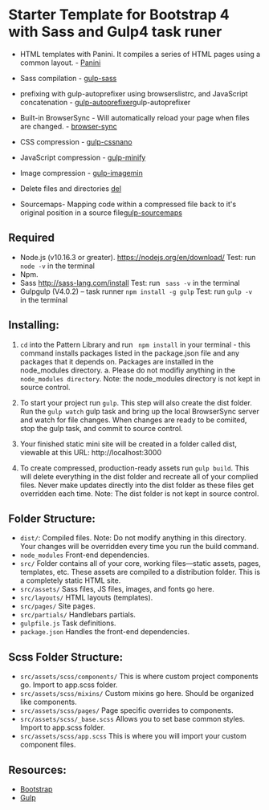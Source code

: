 # Starter Template for Bootstrap 4 with Sass and Gulp4 task runer

-	HTML templates with Panini. It compiles a series of HTML pages using a common layout. - [Panini](https://github.com/zurb/panini) 

-	Sass compilation - [gulp-sass](https://www.npmjs.com/package/gulp-sass)
-   prefixing with gulp-autoprefixer using browserslistrc, and JavaScript concatenation - 	 [gulp-autoprefixer](https://www.npmjs.com/package/)gulp-autoprefixer
-	Built-in BrowserSync - Will automatically reload your page when files are changed.  - [browser-sync](https://browsersync.io/docs/gulp)
-	CSS compression - [gulp-cssnano](https://www.npmjs.com/package/gulp-cssnano)
-   JavaScript compression - [gulp-minify](https://www.npmjs.com/package/gulp-minify)
-	Image compression - [gulp-imagemin](https://www.npmjs.com/package/gulp-imagemin)
-   Delete files and directories [del](https://www.npmjs.com/package/del)
-   Sourcemaps- Mapping code within a compressed file back to it's original position in a source file[gulp-sourcemaps](https://www.npmjs.com/package/gulp-sourcemaps)


## Required

-	Node.js (v10.16.3 or greater). https://nodejs.org/en/download/ 
	Test: run ` node -v ` in the terminal
-	Npm.
-	Sass http://sass-lang.com/install 
	Test: run ` sass -v`  in the terminal
-	Gulpgulp (V4.0.2) – task runner
	`npm install -g gulp`
	Test: run `gulp -v ` in the terminal


## Installing:

1.	` cd `  into the Pattern Library and run ` npm install`  in your terminal - this command installs packages listed in the package.json file and any packages that it depends on. Packages are installed in the node_modules directory. 
a.	Please do not modifiy anything in the `node_modules directory`. Note: the node_modules directory is not kept in source control. 

2.	To start your project run ` gulp `. This step will also create the dist folder. Run the ` gulp watch ` gulp task and bring up the local BrowserSync server and watch for file changes. When changes are ready to be comiited, stop the gulp task, and commit to source control. 

3.	Your finished static mini site will be created in a folder called dist, viewable at this URL:
http://localhost:3000 

4.	To create compressed, production-ready assets run `gulp build`. This will delete everything in the dist folder and recreate all of your complied files. Never make updates directly into the dist folder as these files get overridden each time. Note: The dist folder is not kept in source control. 


## Folder Structure:

- `dist/`: Compiled files. Note: Do not modify anything in this directory. Your changes will be overridden every time you run the build command. 
- `node_modules` Front-end dependencies.
- `src/` Folder contains all of your core, working files—static assets, pages, templates, etc. These assets are compiled to a distribution folder. This is a completely static HTML site. 
- `src/assets/` Sass files, JS files, images, and fonts go here.
- `src/layouts/` HTML layouts (templates).
- `src/pages/` Site pages.
- `src/partials/` Handlebars partials.
- `gulpfile.js` Task definitions.
- `package.json` Handles the front-end dependencies.


## Scss Folder Structure:

- `src/assets/scss/components/` This is where custom project components go. Import to app.scss folder.
- `src/assets/scss/mixins/` Custom mixins go here. Should be organized like components. 
- `src/assets/scss/pages/` Page specific overrides to components.
- `src/assets/scss/_base.scss` Allows you to set base common styles. Import to app.scss folder.
- `src/assets/scss/app.scss` This is where you will import your custom component files.


## Resources:

- [Bootstrap](https://getbootstrap.com/)
- [Gulp](https://gulpjs.org/getting-started)
